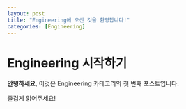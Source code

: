 ```yaml
---
layout: post
title: "Engineering에 오신 것을 환영합니다!"
categories: [Engineering]
---
```


# Engineering 시작하기

**안녕하세요**, 이것은 Engineering 카테고리의 첫 번째 포스트입니다.

즐겁게 읽어주세요!
